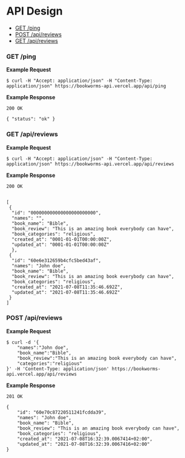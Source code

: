 API Design
==========

- [GET /ping](#get-ping)
- [POST /api/reviews](#post-api-reviews)
- [GET /api/reviews](#get-api-reviews)

### GET /ping

**Example Request**

```
$ curl -H "Accept: application/json" -H "Content-Type: application/json" https://bookworms-api.vercel.app/api/ping
```

**Example Response**

```
200 OK

{ "status": "ok" }
```




### GET /api/reviews

**Example Request**

```
$ curl -H "Accept: application/json" -H "Content-Type: application/json" https://bookworms-api.vercel.app/api/reviews

```

**Example Response**

```
200 OK


[
 {
  "id": "000000000000000000000000",
  "names": "",
  "book_name": "Bible",
  "book_review": "This is an amazing book everybody can have",
  "book_categories": "religious",
  "created_at": "0001-01-01T00:00:00Z",
  "updated_at": "0001-01-01T00:00:00Z"
  },
 {
  "id": "60e6e312659b4cfc5bed43af",
  "names": "John doe",
  "book_name": "Bible",
  "book_review": "This is an amazing book everybody can have",
  "book_categories": "religious",
  "created_at": "2021-07-08T11:35:46.692Z",
  "updated_at": "2021-07-08T11:35:46.692Z"
 }
]
```




### POST /api/reviews

**Example Request**

```
$ curl -d '{
    "names":"John doe",
    "book_name":"Bible",
    "book_review":"This is an amazing book everybody can have",
    "categories":"religious"
}' -H 'Content-Type: application/json' https://bookworms-api.vercel.app/api/reviews 

```

**Example Response**

```
201 OK

{
    "id": "60e70c87220511241fcdda39",
    "names": "John doe",
    "book_name": "Bible",
    "book_review": "This is an amazing book everybody can have",
    "book_categories": "religious",
    "created_at": "2021-07-08T16:32:39.0067414+02:00",
    "updated_at": "2021-07-08T16:32:39.0067416+02:00"
}
```
